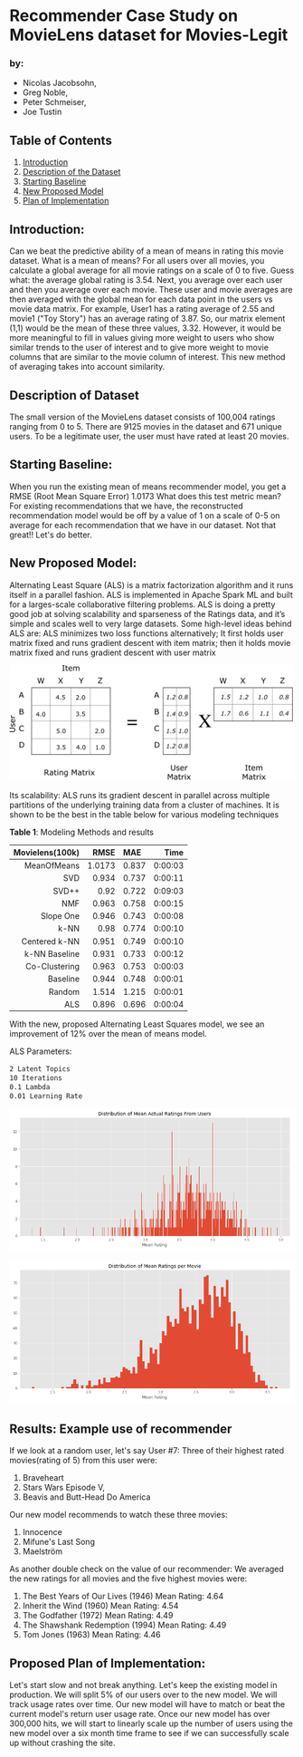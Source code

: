 # Recommender Case Study on MovieLens dataset for Movies-Legit

### by:
- Nicolas Jacobsohn,
- Greg Noble,
- Peter Schmeiser,
- Joe Tustin

## Table of Contents
1. [Introduction](#Introduction)
2. [Description of the Dataset](#DescOfData)
3. [Starting Baseline](#StartingBaseline)
4. [New Proposed Model](#NewProposedModel)
5. [Plan of Implementation](#PlanOfImplementation)

## Introduction:
Can we beat the predictive ability of a mean of means in rating this movie dataset.  What is a mean of means?   For all users over all movies, you calculate a global average for all movie ratings on a scale of 0 to five.  Guess what: the average global rating is 3.54.  Next, you average over each user and then you average over each movie.  These user and movie averages are then averaged with the global mean for each data point in the users vs movie data matrix. For example, User1 has a rating average of 2.55 and movie1 ("Toy Story") has an average rating of 3.87.  So, our matrix element (1,1) would be the mean of these three values, 3.32.  However, it would be more meaningful to fill in values giving more weight to users who show similar trends to the user of interest and to give more weight to movie columns that are similar to the movie column of interest.  This new method of averaging takes into account similarity.

## Description of Dataset <a name="Description of Dataset"></a>

The small version of the MovieLens dataset consists of 100,004 ratings ranging from 0 to 5.  There are 9125 movies in the dataset and 671 unique users.  To be a legitimate user, the user must have rated at least 20 movies.

## Starting Baseline:
When you run the existing mean of means recommender model, you get a RMSE (Root Mean Square Error) 1.0173  What does this test metric mean?  For existing recommendations that we have,  the reconstructed recommendation model would be off by a value of 1 on a scale of 0-5 on average for each recommendation that we have in our dataset.  Not that great!!
Let's do better.

## New Proposed Model:
Alternating Least Square (ALS) is a matrix factorization algorithm and it runs itself in a parallel fashion. ALS is implemented in Apache Spark ML and built for a larges-scale collaborative filtering problems. ALS is doing a pretty good job at solving scalability and sparseness of the Ratings data, and it’s simple and scales well to very large datasets.
Some high-level ideas behind ALS are:
ALS minimizes two loss functions alternatively; It first holds user matrix fixed and runs gradient descent with item matrix; then it holds movie matrix fixed and runs gradient descent with user matrix

![](img/mat_fact.png)

Its scalability: ALS runs its gradient descent in parallel across multiple partitions of the underlying training data from a cluster of machines.  It is shown to be the best in the table below for various modeling techniques

**Table 1**: Modeling Methods and results

| Movielens(100k)	| RMSE |	MAE	| Time |
|---:|-----------:|:-----------------------|----:|
|MeanOfMeans|1.0173|0.837|0:00:03|
|SVD|	0.934	|0.737|	0:00:11|
|SVD++|	0.92|	0.722|	0:09:03|
|NMF	|0.963|	0.758	|0:00:15|
|Slope One|	0.946|	0.743	|0:00:08|
|k-NN|	0.98|	0.774	|0:00:10|
|Centered k-NN	|0.951|	0.749	|0:00:10|
|k-NN Baseline	|0.931|	0.733|	0:00:12|
|Co-Clustering	|0.963|	0.753|	0:00:03|
|Baseline|	0.944|	0.748	|0:00:01|
|Random	|1.514|	1.215	|0:00:01|
|ALS| 0.896|0.696| 0:00:04|

With the new, proposed Alternating Least Squares model, we see an improvement of 12% over the mean of means model.

ALS Parameters:

    2 Latent Topics 
    10 Iterations
    0.1 Lambda 
    0.01 Learning Rate

![ratings_by_user](img/mean_ratings_by_user.png)

![ratings_by_movie](img/mean_ratings_by_movie.png)

## Results: Example use of recommender

If we look at a random user, let's say User #7:
Three of their highest rated movies(rating of 5) from this user were:
1. Braveheart
2. Stars Wars Episode V,
3. Beavis and Butt-Head Do America

Our new model recommends to watch these three movies:
1. Innocence
2. Mifune's Last Song
3. Maelström

As another double check on the value of our recommender:
We averaged the new ratings for all movies and the five highest movies were:

1. The Best Years of Our Lives (1946)
Mean Rating: 4.64
2. Inherit the Wind (1960)
Mean Rating: 4.54
3. The Godfather (1972)
Mean Rating: 4.49
4. The Shawshank Redemption (1994)
Mean Rating: 4.49
5. Tom Jones (1963)
Mean Rating: 4.46

## Proposed Plan of Implementation:
Let's start slow and not break anything.  Let's keep the existing model in production.  We will split 5% of our users over to the new model.  We will track usage rates over time.  Our new model will have to match or beat the current model's return user usage rate.  Once our new model has over 300,000 hits, we will start to linearly scale up the number of users using the new model over a six month time frame to see if we can successfully scale up without crashing the site.
